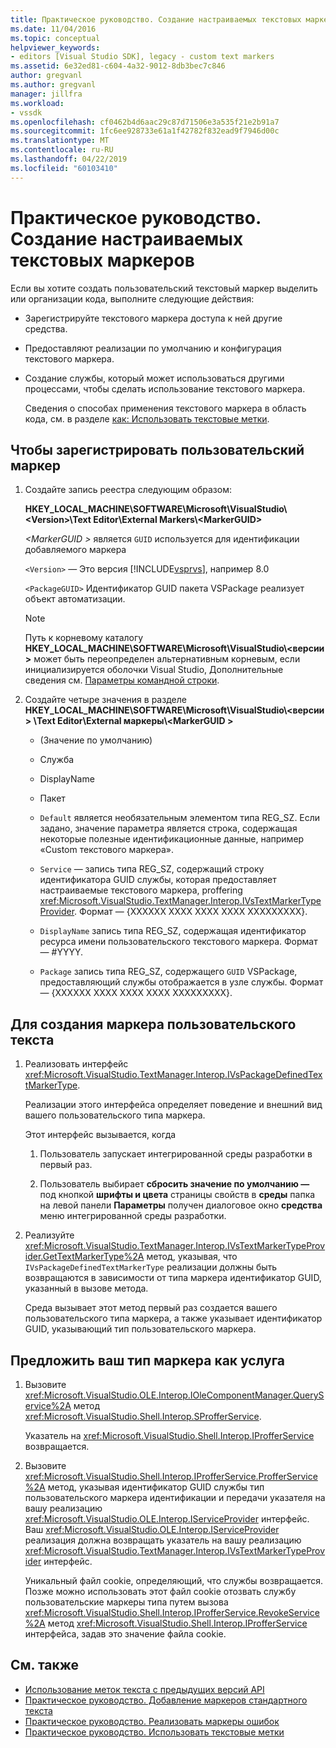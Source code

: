 ```yaml
---
title: Практическое руководство. Создание настраиваемых текстовых маркеров | Документация Майкрософт
ms.date: 11/04/2016
ms.topic: conceptual
helpviewer_keywords:
- editors [Visual Studio SDK], legacy - custom text markers
ms.assetid: 6e32ed81-c604-4a32-9012-8db3bec7c846
author: gregvanl
ms.author: gregvanl
manager: jillfra
ms.workload:
- vssdk
ms.openlocfilehash: cf0462b4d6aac29c87d71506e3a535f21e2b91a7
ms.sourcegitcommit: 1fc6ee928733e61a1f42782f832ead9f7946d00c
ms.translationtype: MT
ms.contentlocale: ru-RU
ms.lasthandoff: 04/22/2019
ms.locfileid: "60103410"
---
```

# <a name="how-to-create-custom-text-markers"></a>Практическое руководство. Создание настраиваемых текстовых маркеров
Если вы хотите создать пользовательский текстовый маркер выделить или организации кода, выполните следующие действия:

- Зарегистрируйте текстового маркера доступа к ней другие средства.

- Предоставляют реализации по умолчанию и конфигурация текстового маркера.

- Создание службы, который может использоваться другими процессами, чтобы сделать использование текстового маркера.

  Сведения о способах применения текстового маркера в область кода, см. в разделе [как: Использовать текстовые метки](../extensibility/how-to-use-text-markers.md).

## <a name="to-register-a-custom-marker"></a>Чтобы зарегистрировать пользовательский маркер

1. Создайте запись реестра следующим образом:

    **HKEY_LOCAL_MACHINE\SOFTWARE\Microsoft\VisualStudio\\\<Version>\Text Editor\External Markers\\\<MarkerGUID>**

    *\<MarkerGUID >* является `GUID` используется для идентификации добавляемого маркера

    `<Version>` — Это версия [!INCLUDE[vsprvs](../code-quality/includes/vsprvs_md.md)], например 8.0

    `<PackageGUID>` Идентификатор GUID пакета VSPackage реализует объект автоматизации.

   > [!NOTE]
   >  Путь к корневому каталогу **HKEY_LOCAL_MACHINE\SOFTWARE\Microsoft\VisualStudio\\\<версии >** может быть переопределен альтернативным корневым, если инициализируется оболочки Visual Studio, Дополнительные сведения см. [Параметры командной строки](../extensibility/command-line-switches-visual-studio-sdk.md).

2. Создайте четыре значения в разделе **HKEY_LOCAL_MACHINE\SOFTWARE\Microsoft\VisualStudio\\\<версии > \Text Editor\External маркеры\\\<MarkerGUID >**

   - (Значение по умолчанию)

   - Служба

   - DisplayName

   - Пакет

   - `Default` является необязательным элементом типа REG_SZ. Если задано, значение параметра является строка, содержащая некоторые полезные идентификационные данные, например «Custom текстового маркера».

   - `Service` — запись типа REG_SZ, содержащий строку идентификатора GUID службы, которая предоставляет настраиваемые текстового маркера, proffering <xref:Microsoft.VisualStudio.TextManager.Interop.IVsTextMarkerTypeProvider>. Формат — {XXXXXX XXXX XXXX XXXX XXXXXXXXX}.

   - `DisplayName` запись типа REG_SZ, содержащая идентификатор ресурса имени пользовательского текстового маркера. Формат — #YYYY.

   - `Package` запись типа REG_SZ, содержащего `GUID` VSPackage, предоставляющий службы отображается в узле службы. Формат — {XXXXXX XXXX XXXX XXXX XXXXXXXXX}.

## <a name="to-create-a-custom-text-marker"></a>Для создания маркера пользовательского текста

1. Реализовать интерфейс <xref:Microsoft.VisualStudio.TextManager.Interop.IVsPackageDefinedTextMarkerType>.

     Реализации этого интерфейса определяет поведение и внешний вид вашего пользовательского типа маркера.

     Этот интерфейс вызывается, когда

    1. Пользователь запускает интегрированной среды разработки в первый раз.

    2. Пользователь выбирает **сбросить значение по умолчанию —** под кнопкой **шрифты и цвета** страницы свойств в **среды** папка на левой панели  **Параметры** получен диалоговое окно **средства** меню интегрированной среды разработки.

2. Реализуйте <xref:Microsoft.VisualStudio.TextManager.Interop.IVsTextMarkerTypeProvider.GetTextMarkerType%2A> метод, указывая, что `IVsPackageDefinedTextMarkerType` реализации должны быть возвращаются в зависимости от типа маркера идентификатор GUID, указанный в вызове метода.

     Среда вызывает этот метод первый раз создается вашего пользовательского типа маркера, а также указывает идентификатор GUID, указывающий тип пользовательского маркера.

## <a name="to-proffer-your-marker-type-as-a-service"></a>Предложить ваш тип маркера как услуга

1. Вызовите <xref:Microsoft.VisualStudio.OLE.Interop.IOleComponentManager.QueryService%2A> метод <xref:Microsoft.VisualStudio.Shell.Interop.SProfferService>.

     Указатель на <xref:Microsoft.VisualStudio.Shell.Interop.IProfferService> возвращается.

2. Вызовите <xref:Microsoft.VisualStudio.Shell.Interop.IProfferService.ProfferService%2A> метод, указывая идентификатор GUID службы тип пользовательского маркера идентификации и передачи указателя на вашу реализацию <xref:Microsoft.VisualStudio.OLE.Interop.IServiceProvider> интерфейс. Ваш <xref:Microsoft.VisualStudio.OLE.Interop.IServiceProvider> реализация должна возвращать указатель на вашу реализацию <xref:Microsoft.VisualStudio.TextManager.Interop.IVsTextMarkerTypeProvider> интерфейс.

     Уникальный файл cookie, определяющий, что службы возвращается. Позже можно использовать этот файл cookie отозвать службу пользовательские маркеры типа путем вызова <xref:Microsoft.VisualStudio.Shell.Interop.IProfferService.RevokeService%2A> метод <xref:Microsoft.VisualStudio.Shell.Interop.IProfferService> интерфейса, задав это значение файла cookie.

## <a name="see-also"></a>См. также
- [Использование меток текста с предыдущих версий API](../extensibility/using-text-markers-with-the-legacy-api.md)
- [Практическое руководство. Добавление маркеров стандартного текста](../extensibility/how-to-add-standard-text-markers.md)
- [Практическое руководство. Реализовать маркеры ошибок](../extensibility/how-to-implement-error-markers.md)
- [Практическое руководство. Использовать текстовые метки](../extensibility/how-to-use-text-markers.md)